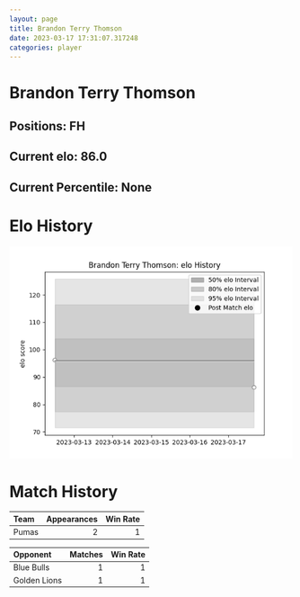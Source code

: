```yaml
---  
layout: page  
title: Brandon Terry Thomson  
date: 2023-03-17 17:31:07.317248  
categories: player  
---
```

# Brandon Terry Thomson

## Positions: FH

## Current elo: 86.0

## Current Percentile: None

# Elo History


![elo history](history_BrandonTerryThomson.png)
# Match History


| Team   |   Appearances |   Win Rate |
|:-------|--------------:|-----------:|
| Pumas  |             2 |          1 |

| Opponent     |   Matches |   Win Rate |
|:-------------|----------:|-----------:|
| Blue Bulls   |         1 |          1 |
| Golden Lions |         1 |          1 |